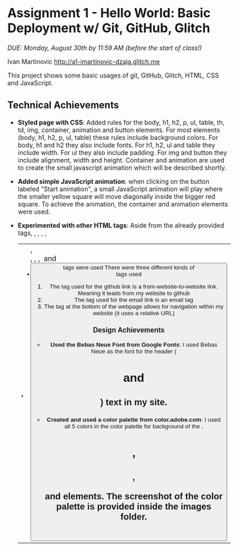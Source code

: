 Assignment 1 - Hello World: Basic Deployment w/ Git, GitHub, Glitch
===

*DUE: Monday, August 30th by 11:59 AM (before the start of class!)*  


Ivan Martinovic
http://a1-imartinovic-dzaja.glitch.me

This project shows some basic usages of git, GitHub, Glitch, HTML, CSS and JavaScript.

## Technical Achievements
- **Styled page with CSS**: Added rules for the body, h1, h2, p, ul, table, th, td, img, container, animation and button elements.
For most elements (body, h1, h2, p, ul, table) these rules include background colors. For body, h1 and h2 they also include fonts. For h1, h2, ul and table they include width. For ul they also include padding. For img and button they include alignment, width and height. Container and animation are used to create the small javascript animation which will be described shortly.

- **Added simple JavaScript animation**: when clicking on the button labeled "Start animation", a small JavaScript animation will play where the smaller yellow square will move diagonally inside the bigger red square. To achieve the animation, the container and animation elements were used.

- **Experimented with other HTML tags**: Aside from the already provided tags, <table>, <thead>, <tbody>, <tr>, <th>, <td>, <div>, <script></script>, <a>, <img> and <button> tags were used
There were three different kinds of <li> tags used
1) The <a> tag used for the github link is a from-website-to-website link. Meaning it leads from my website to github
2) The <a> tag used for the email link is an email tag
3) The <a> tag at the bottom of the webpage allows for navigation within my website (it uses a relative URL) 

### Design Achievements
- **Used the Bebas Neue Font from Google Fonts**: I used Bebas Neue as the font for the header (<h1> and <h2>) text in my site.

- **Created and used a color palette from color.adobe.com**: I used all 5 colors in the color palette for background of the <body>, <h1>, <h2>, <p> and <table> elements. The screenshot of the color palette is provided inside the images folder. 
